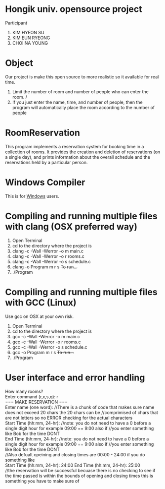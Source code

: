 # Hongik univ. opensource project
Participant 
1. KIM HYEON SU
2. KIM EUN RYEONG
3. CHOI NA YOUNG

# Object
Our project is make this open source to more realistic so it available for real time.
1. Limit the number of room and number of people who can enter the room.
/
2. If you just enter the name, time, and number of people, then the program will automatically place the room according to the number of people

# RoomReservation
This program implements a reservation system for booking time in a collection of rooms.  It provides the creation and deletion of reservations (on a single day), and prints information about the overall schedule and the reservations held by a particular person. 
# Windows Compiler
This is for [Windows](https://msdn.microsoft.com/en-us/library/bb384838.aspx) users.
# Compiling and running multiple files with clang (OSX preferred way)
1. Open Terminal 
2. cd to the directory where the project is
3. clang -c -Wall -Werror -o m main.c
4. clang -c -Wall -Werror -o r rooms.c
5. clang -c -Wall -Werror -o s schedule.c
6. clang -o Program m r s
~~To run...~~
7. ./Program
# Compiling and running multiple files with GCC (Linux)
Use gcc on OSX at your own risk.
1. Open Terminal 
2. cd to the directory where the project is
3. gcc -c -Wall -Werror -o m main.c
4. gcc -c -Wall -Werror -o r rooms.c
5. gcc -c -Wall -Werror -o s schedule.c
6. gcc -o Program m r s
~~To run...~~
7. ./Program
# User interface and error handling
How many rooms?
\
Enter command (r,x,s,q): r 
\
=== MAKE RESERVATION ===
\
Enter name (one word): //There is a chunk of code that makes sure name does not exceed 20 chars the 20 chars can be //comprimised of 
chars that are not letters so no ERROR checking for the actual characters
\
Start Time (hh:mm, 24-hr): //note: you do not need to have a 0 before a single digit hour for example 09:00 == 9:00 also if //you enter
something like Bob for the time DONT
\
End Time (hh:mm, 24-hr): //note: you do not need to have a 0 before a single digit hour for example 09:00 == 9:00 also if //you enter
something like Bob for the time DONT
\
//Also defualt opeining and closing times are 00:00 - 24:00 if you do something like 
\
Start Time (hh:mm, 24-hr): 24:00
End Time (hh:mm, 24-hr): 25:00 
\
//the reservation will be successful becuase there is no checking to see if the time passed is within the bounds of opening and closing
times this is something you have to make sure of









